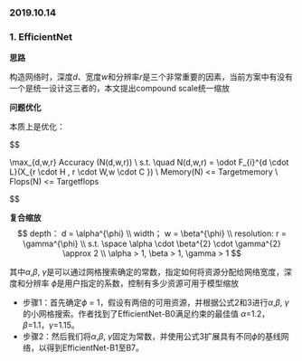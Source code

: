 ### **2019.10.14**

### **1. EfficientNet**  

**思路**

构造网络时，深度$d$、宽度$w$和分辨率$r$是三个非常重要的因素，当前方案中有没有一个是统一设计这三者的，本文提出compound scale统一缩放

**问题优化**

本质上是优化：

$$

 \max_{d,w,r}  Accuracy (N(d,w,r)) \\
 s.t. \quad N(d,w,r) = \odot F_{i}^{d \cdot L}(X_{r \cdot H , r \cdot W,w \cdot C }) \\
 Memory(N) <= Targetmemory \\
 Flops(N) <= Targetflops

$$


**复合缩放**
$$
depth： d = \alpha^{\phi} \\
width； w = \beta^{\phi} \\
resolution: r = \gamma^{\phi} \\
s.t.   \space \alpha \cdot \beta^{2} \cdot \gamma^{2} \approx 2 \\
\alpha > 1, \beta > 1, \gamma > 1
$$


其中$\alpha$,$\beta$, $\gamma$是可以通过网格搜索确定的常数，指定如何将资源分配给网络宽度，深度和分辨率 $\phi$是用户指定的系数，控制有多少资源可用于模型缩放

- 步骤1：首先确定$\phi$ = 1，假设有两倍的可用资源，并根据公式2和3进行$\alpha$,$\beta$, $\gamma$的小网格搜索。作者找到了EfficientNet-B0满足约束的最佳值 $\alpha$=1.2，$\beta$=1.1，$\gamma$=1.15。
- 步骤2：然后我们将$\alpha$,$\beta$, $\gamma$固定为常数，并使用公式3扩展具有不同$\phi$的基线网络，以得到EfficientNet-B1至B7。


